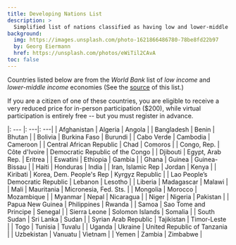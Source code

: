 ```yaml
---
title: Developing Nations List
description: >
  Simplified list of nations classified as having low and lower-middle income economies by the World Bank. 
background:
  img: https://images.unsplash.com/photo-1621866486780-78be8fd22b97
  by: Georg Eiermann
  href: https://unsplash.com/photos/eWiTil2CAvA 
toc: false
---
```


Countries listed below are from the *World Bank* list of _low income_ and _lower-middle income_ economies (See the 
[source](https://datahelpdesk.worldbank.org/knowledgebase/articles/906519-world-bank-country-and-lending-groups) of this list.)  

If you are a citizen of one of these countries, you are eligible to receive a very reduced price for in-person participation ($200), while virtual participation is 
entirely free -- but you must register in advance.

|: --- |: ---|: ---|
| Afghanistan | Algeria | Angola | 
| Bangladesh | Benin | Bhutan | 
| Bolivia | Burkina Faso | Burundi | 
| Cabo Verde | Cambodia | Cameroon | 
| Central African Republic | Chad | Comoros | 
| Congo, Rep. | Côte d'Ivoire | Democratic Republic of the Congo | 
| Djibouti | Egypt, Arab Rep. | Eritrea | 
| Eswatini | Ethiopia | Gambia | 
| Ghana | Guinea | Guinea-Bissau | 
| Haiti | Honduras | India | 
| Iran, Islamic Rep | Jordan | Kenya | 
| Kiribati | Korea, Dem. People's Rep | Kyrgyz Republic | 
| Lao People’s Democratic Republic | Lebanon | Lesotho | 
| Liberia | Madagascar | Malawi | 
| Mali | Mauritania | Micronesia, Fed. Sts. | 
| Mongolia | Morocco | Mozambique | 
| Myanmar | Nepal | Nicaragua | 
| Niger | Nigeria | Pakistan | 
| Papua New Guinea | Philippines | Rwanda | 
| Samoa | Sao Tome and Principe | Senegal | 
| Sierra Leone | Solomon Islands | Somalia | 
| South Sudan | Sri Lanka | Sudan | 
| Syrian Arab Republic | Tajikistan | Timor-Leste | 
| Togo | Tunisia | Tuvalu | 
| Uganda | Ukraine | United Republic of Tanzania | 
| Uzbekistan | Vanuatu | Vietnam | 
| Yemen | Zambia | Zimbabwe |
